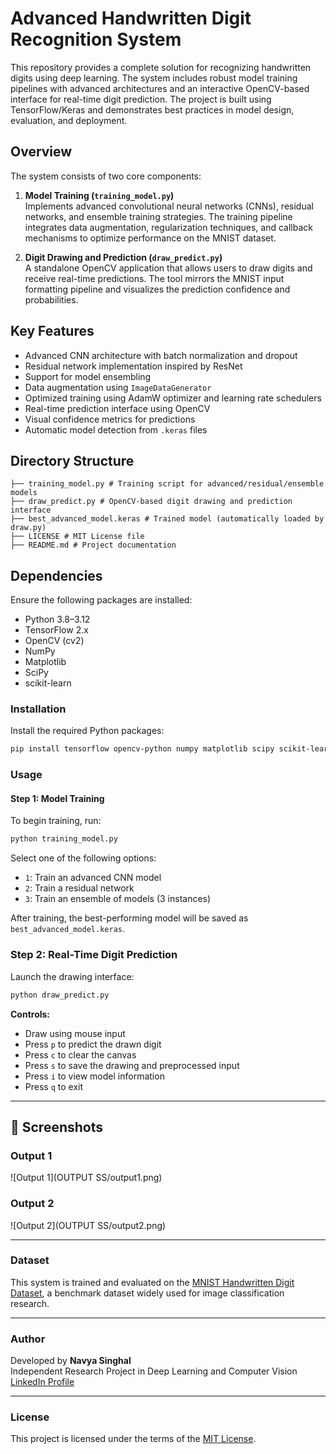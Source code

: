 # Advanced Handwritten Digit Recognition System

This repository provides a complete solution for recognizing handwritten digits using deep learning. The system includes robust model training pipelines with advanced architectures and an interactive OpenCV-based interface for real-time digit prediction. The project is built using TensorFlow/Keras and demonstrates best practices in model design, evaluation, and deployment.

## Overview

The system consists of two core components:

1. **Model Training (`training_model.py`)**  
   Implements advanced convolutional neural networks (CNNs), residual networks, and ensemble training strategies. The training pipeline integrates data augmentation, regularization techniques, and callback mechanisms to optimize performance on the MNIST dataset.

2. **Digit Drawing and Prediction (`draw_predict.py`)**  
   A standalone OpenCV application that allows users to draw digits and receive real-time predictions. The tool mirrors the MNIST input formatting pipeline and visualizes the prediction confidence and probabilities.

## Key Features

- Advanced CNN architecture with batch normalization and dropout
- Residual network implementation inspired by ResNet
- Support for model ensembling
- Data augmentation using `ImageDataGenerator`
- Optimized training using AdamW optimizer and learning rate schedulers
- Real-time prediction interface using OpenCV
- Visual confidence metrics for predictions
- Automatic model detection from `.keras` files

## Directory Structure
```
├── training_model.py # Training script for advanced/residual/ensemble models
├── draw_predict.py # OpenCV-based digit drawing and prediction interface
├── best_advanced_model.keras # Trained model (automatically loaded by draw.py)
├── LICENSE # MIT License file
├── README.md # Project documentation
```
## Dependencies

Ensure the following packages are installed:

- Python 3.8–3.12
- TensorFlow 2.x
- OpenCV (cv2)
- NumPy
- Matplotlib
- SciPy
- scikit-learn

### Installation

Install the required Python packages:

```bash
pip install tensorflow opencv-python numpy matplotlib scipy scikit-learn
```

### Usage

#### Step 1: Model Training

To begin training, run:

```bash
python training_model.py
```

Select one of the following options:

- `1`: Train an advanced CNN model  
- `2`: Train a residual network  
- `3`: Train an ensemble of models (3 instances)

After training, the best-performing model will be saved as `best_advanced_model.keras`.

### Step 2: Real-Time Digit Prediction

Launch the drawing interface:

```bash
python draw_predict.py
```

**Controls:**

- Draw using mouse input  
- Press `p` to predict the drawn digit  
- Press `c` to clear the canvas  
- Press `s` to save the drawing and preprocessed input  
- Press `i` to view model information  
- Press `q` to exit  

---


## 📁 Screenshots

### Output 1

![Output 1](OUTPUT SS/output1.png)

### Output 2

![Output 2](OUTPUT SS/output2.png)

---


### Dataset

This system is trained and evaluated on the [MNIST Handwritten Digit Dataset](http://yann.lecun.com/exdb/mnist/), a benchmark dataset widely used for image classification research.

---

### Author

Developed by **Navya Singhal**  
Independent Research Project in Deep Learning and Computer Vision  
[LinkedIn Profile](https://www.linkedin.com/in/navya-singhal-aa8442313)

---

### License

This project is licensed under the terms of the [MIT License](LICENSE).
